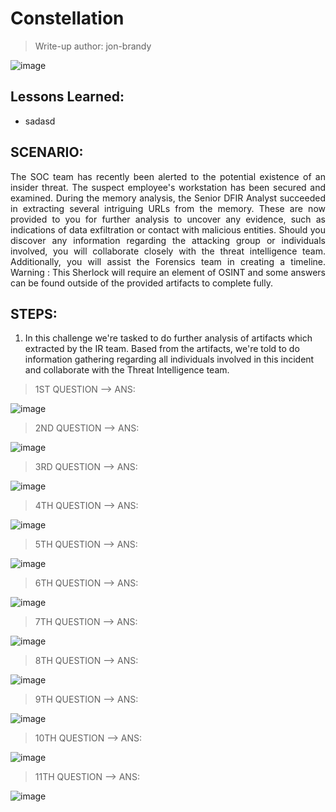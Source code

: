 # Constellation
> Write-up author: jon-brandy

![image](https://github.com/jon-brandy/hackthebox/assets/70703371/ba2e1093-d5e6-4c40-8216-af5076a4b300)


## Lessons Learned:
- sadasd

## SCENARIO:
<p align="justify">
  The SOC team has recently been alerted to the potential existence of an insider threat. The suspect employee's workstation has been secured and examined. During the memory analysis, the Senior DFIR Analyst succeeded in extracting several intriguing URLs from the memory. These are now provided to you for further analysis to uncover any evidence, such as indications of data exfiltration or contact with malicious entities. Should you discover any information regarding the attacking group or individuals involved, you will collaborate closely with the threat intelligence team. Additionally, you will assist the Forensics team in creating a timeline. Warning : This Sherlock will require an element of OSINT and some answers can be found outside of the provided artifacts to complete fully.
</p>

## STEPS:
1. In this challenge we're tasked to do further analysis of artifacts which extracted by the IR team. Based from the artifacts, we're told to do information gathering regarding all individuals involved in this incident and collaborate with the Threat Intelligence team.

> 1ST QUESTION --> ANS:

![image](https://github.com/jon-brandy/hackthebox/assets/70703371/eff7f229-5af5-4c46-901e-5ee441911711)


> 2ND QUESTION --> ANS:

![image](https://github.com/jon-brandy/hackthebox/assets/70703371/b3d6a642-19f6-449d-99dc-8c8cf11d4852)



> 3RD QUESTION --> ANS:

![image](https://github.com/jon-brandy/hackthebox/assets/70703371/ee7bf1b0-8c12-4b1e-8272-6af79567b41d)


> 4TH QUESTION --> ANS:

![image](https://github.com/jon-brandy/hackthebox/assets/70703371/09061d1d-9028-4acd-b060-274a335cb535)


> 5TH QUESTION --> ANS:

![image](https://github.com/jon-brandy/hackthebox/assets/70703371/ebdb8cf6-487e-41f3-88d0-11e8777e29d9)


> 6TH QUESTION --> ANS:

![image](https://github.com/jon-brandy/hackthebox/assets/70703371/37743e99-d015-4dff-b7e4-c59fcbc30d70)


> 7TH QUESTION --> ANS: 

![image](https://github.com/jon-brandy/hackthebox/assets/70703371/336a8237-90a3-4af9-94e2-e54b5e79fe49)


> 8TH QUESTION --> ANS:

![image](https://github.com/jon-brandy/hackthebox/assets/70703371/8b2b6906-fc91-4468-be70-62c26ee96610)


> 9TH QUESTION --> ANS:

![image](https://github.com/jon-brandy/hackthebox/assets/70703371/c78303be-9c2a-4f36-a789-2e60bcfe418d)


> 10TH QUESTION --> ANS:

![image](https://github.com/jon-brandy/hackthebox/assets/70703371/9ea88256-3146-4c41-8720-2e9ab8226055)


> 11TH QUESTION --> ANS:

![image](https://github.com/jon-brandy/hackthebox/assets/70703371/00d6f74d-7377-4838-9dc2-46c948d6e3bc)

